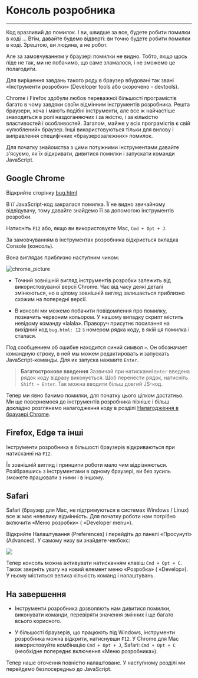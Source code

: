 # **Консоль розробника**
---

Код вразливий до помилок. І ви, швидше за все, будете робити помилки в коді ... Втім, давайте будемо відверті: ви точно будете робити помилки в коді. Зрештою, ви людина, а не робот.

Але за замовчуванням у браузері помилки не видно. Тобто, якщо щось піде не так, ми не побачимо, що саме зламалося, і не зможемо це полагодити.

Для вирішення завдань такого роду в браузер вбудовані так звані «Інструменти розробки» (Developer tools або скорочено - devtools).

Chrome і Firefox здобули любов переважної більшості програмістів багато в чому завдяки своїм відмінним інструментів розробника. Решта браузери, хоча і мають подібні інструменти, але все ж найчастіше знаходяться в ролі наздоганяючих і за якістю, і за кількістю властивостей і особливостей. Загалом, майже у всіх програмістів є свій «улюблений» браузер. Інші використовуються тільки для вилову і виправлення специфічних «браузерозалежних» помилок.

Для початку знайомства з цими потужними інструментами давайте з'ясуємо, як їх відкривати, дивитися помилки і запускати команди JavaScript.

## **Google Chrome**

Відкрийте сторінку [bug.html](https://learn.javascript.ru/article/devtools/bug.html)

В її JavaScript-код закралася помилка. Її не видно звичайному відвідувачу, тому давайте знайдемо її за допомогою інструментів розробки.

Натисніть `F12` або, якщо ви використовуєте Mac, `Cmd + Opt + J`.

За замовчуванням в інструментах розробника відкриється вкладка Console (консоль).

Вона виглядає приблизно наступним чином:

![chrome_picture](https://learn.javascript.ru/article/devtools/chrome@2x.png)

* Точний зовнішній вигляд інструментів розробки залежить від використовуваної версії Chrome. Час від часу деякі деталі змінюються, но в цілому зовнішній вигляд залишається приблизно схожим на попередні версії.

* В консолі ми можемо побачити повідомлення про помилку, позначить червоним кольором. У нашому випадку скрипт містить невідому команду «lalala».
Праворуч присутнє посилання на вихідний код `bug.html: 12` з номером рядка коду, в якій ця помилка і сталася.

Под сообщением об ошибке находится синий символ `>`. Он обозначает командную строку, в ней мы можем редактировать и запускать JavaScript-команды. Для их запуска нажмите `Enter`.

> **Багатострокове введення**
Зазвичай при натисканні `Enter` введена рядок коду відразу виконується.
Щоб перенести рядок, натисніть `Shift + Enter`. Так можна вводити більш довгий JS-код.

Тепер ми явно бачимо помилки, для початку цього цілком достатньо. Ми ще повернемося до інструментів розробника пізніше і більш докладно розглянемо налагодження коду в розділі [Налагодження в браузері Chrome]().

## **Firefox, Edge та інші**
Інструменти розробника в більшості браузерів відкриваються при натисканні на `F12`.

Їх зовнішній вигляд і принципи роботи мало чим відрізняються. Розібравшись з інструментами в одному браузері, ви без зусиль зможете працювати з ними і в іншому.

## **Safari**
Safari (браузер для Mac, не підтримуються в системах Windows / Linux) все ж має невелику відмінність. Для початку роботи нам потрібно включити «Меню розробки» ( «Developer menu»).

Відкрийте Налаштування (Preferences) і перейдіть до панелі «Просунуті» (Advanced). У самому низу ви знайдете чекбокс:

![](https://learn.javascript.ru/article/devtools/safari@2x.png)

Тепер консоль можна активувати натисканням клавіш `Cmd + Opt + C`. Також зверніть увагу на новий елемент меню «Розробка» ( «Develop»). У ньому міститься велика кількість команд і налаштувань.

## **На завершення**
* Інструменти розробника дозволяють нам дивитися помилки, виконувати команди, перевіряти значення змінних і ще багато всього корисного.

* У більшості браузерів, що працюють під Windows, інструменти розробника можна відкрити, натиснувши `F12`. У Chrome для Mac використовуйте комбінацію `Cmd + Opt + J`, Safari: `Cmd + Opt + C` (необхідне попереднє включення «Меню розробника»).

Тепер наше оточення повністю налаштоване. У наступному розділі ми перейдемо безпосередньо до JavaScript.
